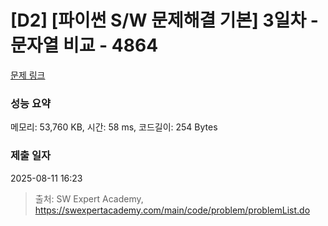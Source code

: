 # [D2] [파이썬 S/W 문제해결 기본] 3일차 - 문자열 비교 - 4864 

[문제 링크](https://swexpertacademy.com/main/code/problem/problemDetail.do?contestProbId=AWTQRytKQJ0DFAVT) 

### 성능 요약

메모리: 53,760 KB, 시간: 58 ms, 코드길이: 254 Bytes

### 제출 일자

2025-08-11 16:23



> 출처: SW Expert Academy, https://swexpertacademy.com/main/code/problem/problemList.do